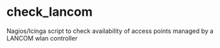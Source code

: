 # check_lancom
Nagios/Icinga script to check availability of access points managed by a LANCOM wlan controller
